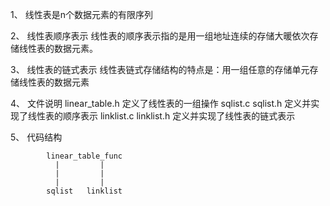 1、	线性表是n个数据元素的有限序列
	
2、	线性表顺序表示
	线性表的顺序表示指的是用一组地址连续的存储大暖依次存储线性表的数据元素。

3、	线性表的链式表示
	线性表链式存储结构的特点是：用一组任意的存储单元存储线性表的数据元素

4、	文件说明
	linear_table.h			定义了线性表的一组操作
	sqlist.c sqlist.h		定义并实现了线性表的顺序表示
	linklist.c linklist.h	定义并实现了线性表的链式表示

5、 代码结构

			linear_table_func
			  |			|
			  |			|
			  |			|
			sqlist	 linklist	
